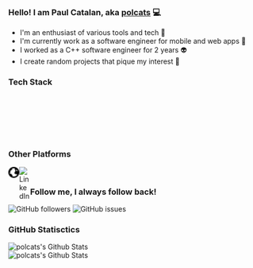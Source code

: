 ###  Hello! I am Paul Catalan, aka [polcats][website] :computer:
- I'm an enthusiast of various tools and tech :wrench:
- I'm currently work as a software engineer for mobile and web apps :iphone: 
- I worked as a C++ software engineer for 2 years :alien: 
- I create random projects that pique my interest :art:

### Tech Stack
<img align="left" alt="" src="https://img.shields.io/badge/c++%20-%2300599C.svg?&style=for-the-badge&logo=c%2B%2B&logoColor=white" />
<img align="left" alt="" src="https://img.shields.io/badge/python%20-%2314354C.svg?&style=for-the-badge&logo=python&logoColor=white" />
<img align="left" alt="" src="https://img.shields.io/badge/java-%23ED8B00.svg?&style=for-the-badge&logo=java&logoColor=white" />
<img align="left" alt="" src="https://img.shields.io/badge/javascript-%23F7DF1E.svg?&style=for-the-badge&logo=javascript&logoColor=black" />
<img align="left" alt="" src="https://img.shields.io/badge/typescript%20-%23007ACC.svg?&style=for-the-badge&logo=typescript&logoColor=white" />
<img align="left" alt="" src="https://img.shields.io/badge/html5-%23E34F26.svg?&style=for-the-badge&logo=html5&logoColor=white" />
<img align="left" alt="" src="https://img.shields.io/badge/css3-%231572B6.svg?&style=for-the-badge&logo=css3&logoColor=white" />
<img align="left" alt="" src="https://img.shields.io/badge/sass-%23CC6699.svg?&style=for-the-badge&logo=sass&logoColor=white" />
<br>

<img align="left" alt="" src="https://img.shields.io/badge/expo%20-%2320232a.svg?&style=for-the-badge&logo=expo&logoColor=%23FFFFFF" />
<img align="left" alt="" src="https://img.shields.io/badge/react%20-%2320232a.svg?&style=for-the-badge&logo=react&logoColor=%2361DAFB" />
<img align="left" alt="" src="https://img.shields.io/badge/react_native%20-%2320232a.svg?&style=for-the-badge&logo=react&logoColor=%2361DAFB" />
<img align="left" alt="" src="https://img.shields.io/badge/android_studio%20-%233DDC84.svg?&style=for-the-badge&logo=android%20studio&logoColor=%23000000" />

<br>

<img align="left" alt="" src="https://img.shields.io/badge/node.js%20-%23339933.svg?&style=for-the-badge&logo=node.js&logoColor=%23FFFFFF" />
<img align="left" alt="" src="https://img.shields.io/badge/nodemon%20-%2376D04B.svg?&style=for-the-badge&logo=nodemon&logoColor=%23000000" />
<img align="left" alt="" src="https://img.shields.io/badge/mongo_db%20-%2347A248.svg?&style=for-the-badge&logo=mongodb&logoColor=%23FFFFFF" />
<img align="left" alt="" src="https://img.shields.io/badge/express.js%20-%23404d59.svg?&style=for-the-badge&logoColor=%23FFFFFF" />

<br>

<img align="left" alt="" src="https://img.shields.io/badge/vs_code%20-%23007ACC.svg?&style=for-the-badge&logo=visual%20studio%20code&logoColor=%23FFFFFF" />
<img align="left" alt="" src="https://img.shields.io/badge/sublime%20-%23FF9800.svg?&style=for-the-badge&logo=sublime%20text&logoColor=%23FFFFFF" />
<img align="left" alt="" src="https://img.shields.io/badge/git%20-%23F05032.svg?&style=for-the-badge&logo=git&logoColor=%23FFFFFF" />
<img align="left" alt="" src="https://img.shields.io/badge/gitlab%20-%23FCA121.svg?&style=for-the-badge&logo=gitlab&logoColor=%23FFFFFF" />
<img align="left" alt="" src="https://img.shields.io/badge/github%20-%23181717.svg?&style=for-the-badge&logo=github&logoColor=%23FFFFFF" />

<br>
<img align="left" alt="" src="https://img.shields.io/badge/windows%20-%230078D6.svg?&style=for-the-badge&logo=windows&logoColor=%23FFFFFF" />
<img align="left" alt="" src="https://img.shields.io/badge/ubuntu%20-%23E95420.svg?&style=for-the-badge&logo=ubuntu&logoColor=%23FFFFFF" />



<br>



### Other Platforms
[<img align="left" alt="polcats.tech" width="22px" src="https://raw.githubusercontent.com/iconic/open-iconic/master/svg/globe.svg" />][website]
[<img align="left" alt="LinkedIn" width="22px" src="https://cdn.jsdelivr.net/npm/simple-icons@v3/icons/linkedin.svg" />][linkedin]
<br>
### Follow me, I always follow back!
![GitHub followers](https://img.shields.io/github/followers/polcats?style=for-the-badge)
![GitHub issues](https://img.shields.io/github/issues-raw/polcats/FollowBackChecker?label=Followback%20Updates&style=for-the-badge)

### GitHub Statisctics
<img align="left" alt="polcats's Github Stats" width="435px" src="https://github-readme-stats.vercel.app/api?username=polcats&show_icons=true&hide_border=true&count_private=true&theme=dark" /> <img align="left" alt="polcats's Github Stats" src="https://github-readme-stats.vercel.app/api/top-langs/?username=polcats&layout=compact" />

[website]: https://www.polcats.tech
[linkedin]: https://www.linkedin.com/in/polcats/
[blank]: #
